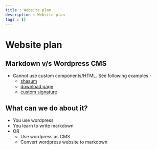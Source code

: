 ```yaml
---
title : Website plan
description : Website plan
tags : []
---
```


# Website plan

## Markdown v/s Wordpress CMS
* Cannot use custom components/HTML. See following examples -
  * [shasum](https://quarkjs.io/download/)
  * [download page](https://quarkjs.io/download/)
  * [custom signature](https://quarkjs.io/FAQ/about.html)

## What can we do about it?
* You use wordpress
* You learn to write markdown
* OR
  * Use wordpress as CMS
  * Convert wordpress website to markdown
